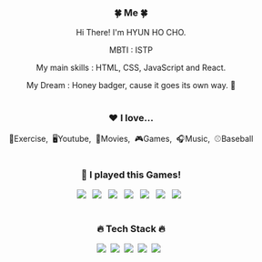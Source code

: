 <div align="center">
<h3>🍀 Me 🍀</h3>
<p>Hi There! I'm HYUN HO CHO.</p>
<p> MBTI : ISTP
<p> My main skills : HTML, CSS, JavaScript and React.</p>
<p> My Dream : Honey badger, cause it goes its own way. 🦛</p>

  
#
<h3>❤️ I love...</h3>
<p>💪Exercise,&nbsp;&nbsp;🖥Youtube,&nbsp;&nbsp;🎥Movies,&nbsp;&nbsp;🎮Games,&nbsp;&nbsp;🎧Music,&nbsp;&nbsp;⚾Baseball </p>

#
  <h3> 🎰 I played this Games! </h3>
  <p> <img src="https://img.shields.io/badge/-VALORANT-FA4454?style=flat&logo=appveyor&logo=html5&logoColor=white"/>&nbsp;&nbsp;
   <img src="https://img.shields.io/badge/LOL-374d9a?style=flat&logo=appveyor&logo=html5&logoColor=white"/>&nbsp;&nbsp;
    <img src="https://img.shields.io/badge/OVERWATCH-FA9C1D?style=flat&logo=appveyor&logo=html5&logoColor=white"/>&nbsp;&nbsp;
    <img src="https://img.shields.io/badge/BATTLEGROUND-FFD400?style=flat&logo=appveyor&logo=html5&logoColor=white"/>&nbsp;&nbsp;
    <img src="https://img.shields.io/badge/APEX-CC0000?style=flat&logo=appveyor&logo=html5&logoColor=white"/>&nbsp;&nbsp;
    <img src="https://img.shields.io/badge/LOSTARK-FFCC33?style=flat&logo=appveyor&logo=html5&logoColor=white"/>&nbsp;&nbsp;
    <img src="https://img.shields.io/badge/DIABLO 3-333333?style=flat&logo=appveyor&logo=html5&logoColor=white"/>&nbsp;&nbsp;

#
<h3>🔥 Tech Stack 🔥</h3>
<p><img src="https://img.shields.io/badge/HTML5-E34F26?style=flat&logo=html5&logoColor=white"/>&nbsp;&nbsp;<img src="https://img.shields.io/badge/CSS3-1572B6?style=flat&logo=css3&logoColor=white"/>&nbsp;&nbsp;<img src="https://img.shields.io/badge/Scss-green?style=flat&logo=Sass&logoColor=CC6699"/>&nbsp;&nbsp;<img src="https://img.shields.io/badge/JavaScript-gray?style=flat&logo=JavaScript&logoColor=F7DF1E"/>&nbsp;&nbsp;<img src="https://img.shields.io/badge/React-whitestyle=flat&logo=jQuery&logoColor=black"/>&nbsp;&nbsp;
<!--
**J02H/J02H** is a ✨ _special_ ✨ repository because its `README.md` (this file) appears on your GitHub profile.

Here are some ideas to get you started:

- 🔭 I’m currently working on ...
- 🌱 I’m currently learning ...
- 👯 I’m looking to collaborate on ...
- 🤔 I’m looking for help with ...
- 💬 Ask me about ...
- 📫 How to reach me: ...
- 😄 Pronouns: ...
- ⚡ Fun fact: ...
-->
